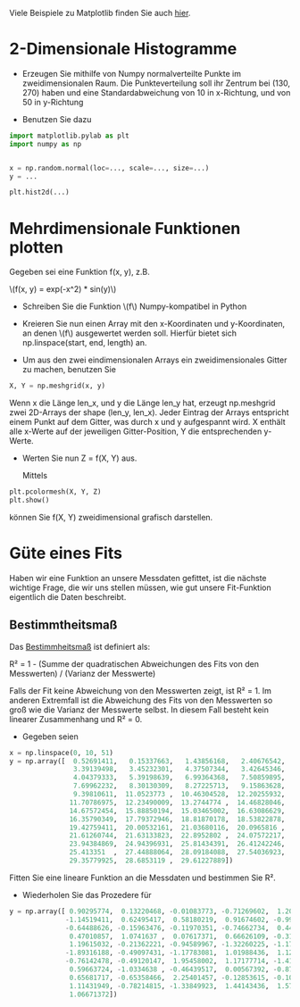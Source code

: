 <!--
.. title: 8 - Scipy & Matplotlib - Übungen
.. slug: scipy_matplotlib
.. date: 2018-01-11 00:00:00 UTC+01:00
.. tags: mathjax
.. category:
.. link:
.. description:
.. type: text
-->

Viele Beispiele zu Matplotlib finden Sie auch [hier](http://matplotlib.org/gallery.html).

# 2-Dimensionale Histogramme

* Erzeugen Sie mithilfe von Numpy normalverteilte Punkte im zweidimensionalen Raum.
  Die Punkteverteilung soll ihr Zentrum bei (130, 270) haben und eine Standardabweichung von 10 in x-Richtung, und von 50 in y-Richtung

* Benutzen Sie dazu

```python
import matplotlib.pylab as plt
import numpy as np


x = np.random.normal(loc=..., scale=..., size=...)
y = ...

plt.hist2d(...)
```

# Mehrdimensionale Funktionen plotten

Gegeben sei eine Funktion f(x, y), z.B.


\\(f(x, y) = exp(-x^2) * sin(y)\\)

* Schreiben Sie die Funktion \\(f\\) Numpy-kompatibel in Python

* Kreieren Sie nun einen Array mit den x-Koordinaten und y-Koordinaten, an denen \\(f\\) ausgewertet werden soll.
  Hierfür bietet sich np.linspace(start, end, length) an.

* Um aus den zwei eindimensionalen Arrays ein zweidimensionales Gitter zu machen, benutzen Sie

```python
X, Y = np.meshgrid(x, y)
```

  Wenn x die Länge len_x, und y die Länge len_y hat, erzeugt np.meshgrid zwei 2D-Arrays der shape (len_y, len_x).
  Jeder Eintrag der Arrays entspricht einem Punkt auf dem Gitter, was durch x und y aufgespannt wird.
  X enthält alle x-Werte auf der jeweiligen Gitter-Position, Y die entsprechenden y-Werte.

* Werten Sie nun Z = f(X, Y) aus.

  Mittels

```python
plt.pcolormesh(X, Y, Z)
plt.show()
```

  können Sie f(X, Y) zweidimensional grafisch darstellen.



# Güte eines Fits

Haben wir eine Funktion an unsere Messdaten gefittet, ist die nächste wichtige Frage, die wir uns stellen müssen, wie gut unsere Fit-Funktion eigentlich die Daten beschreibt.

## Bestimmtheitsmaß

Das [Bestimmheitsmaß](https://de.wikipedia.org/wiki/Bestimmtheitsma%C3%9F) ist definiert als:

R² = 1 - (Summe der quadratischen Abweichungen des Fits von den Messwerten) / (Varianz der Messwerte)

Falls der Fit keine Abweichung von den Messwerten zeigt, ist R² = 1.
Im anderen Extremfall ist die Abweichung des Fits von den Messwerten so groß wie die Varianz der Messwerte selbst. In diesem Fall besteht kein linearer Zusammenhang und R² = 0.

* Gegeben seien

```python
x = np.linspace(0, 10, 51)
y = np.array([  0.52691411,   0.15337663,   1.43856168,   2.40676542,
                3.39139498,   3.45232301,   4.37507344,   3.42645346,
                4.04379333,   5.39198639,   6.99364368,   7.50859895,
                7.69962232,   8.30130309,   8.27225713,   9.15863628,
                9.39810611,  11.0523773 ,  10.46304528,  12.20255932,
               11.70786975,  12.23490009,  13.2744774 ,  14.46828046,
               14.67572454,  15.88850194,  15.03465002,  16.63086629,
               16.35790349,  17.79372946,  18.81870178,  18.53822878,
               19.42759411,  20.00532161,  21.03680116,  20.0965816 ,
               21.61260744,  21.63133823,  22.8952802 ,  24.07572217,
               23.94384869,  24.94396931,  25.81434391,  26.41242246,
               25.413351  ,  27.44888064,  28.09184088,  27.54036923,
               29.35779925,  28.6853119 ,  29.61227889])
```

  Fitten Sie eine lineare Funktion an die Messdaten und bestimmen Sie R².

* Wiederholen Sie das Prozedere für

```python
y = np.array([ 0.90295774,  0.13220468, -0.01083773, -0.71269602,  1.20154739,
              -1.14519411,  0.62495417,  0.58180219,  0.91674602, -0.99448903,
              -0.64488626, -0.15963476, -0.11970351, -0.74662734,  0.44611458,
               0.47010857,  1.0741637 ,  0.07617371,  0.66626109, -0.31254391,
               1.19615032, -0.21362221, -0.94589967, -1.32260225, -1.17339299,
              -1.89316188, -0.49097431, -1.17783081,  1.01988436,  1.12720555,
              -0.76142478, -0.49120147,  1.95458002,  1.17177714, -1.41571477,
               0.59663724, -1.0334638 , -0.46439517,  0.00567392, -0.87581851,
               0.65681717, -0.65358466,  2.25401457, -0.12853615, -0.10993498,
               1.11431949, -0.78214815, -1.33849923,  1.44143436,  1.5750663 ,
               1.06671372])
```

